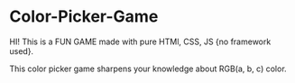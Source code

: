 # Color-Picker-Game
HI!
This is a FUN GAME made with pure HTMl, CSS, JS {no framework used}.

This color picker game sharpens your knowledge about RGB(a, b, c) color.


